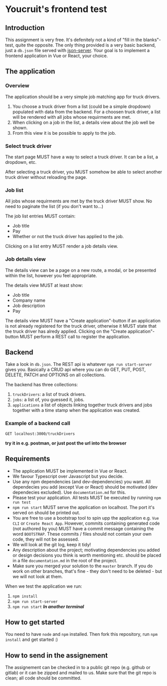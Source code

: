 # Youcruit's frontend test

## Introduction

This assignment is very free. It's defenitely not a kind of "fill in the blanks"-test, quite the opposite. The only thing provided is a very basic backend, just a `db.json` file served with [json-server](https://www.npmjs.com/package/json-server). Your goal is to implement a frontend application in Vue or React, your choice.

## The application

### Overview

The application should be a very simple job matching app for truck drivers.

1. You choose a truck driver from a list (could be a simple dropdown) populated with data from the backend. For a choosen truck driver, a list will be rendered with all jobs whose requirments are met.
2. When clicking on a job in the list, a details view about the job well be shown.
3. From this view it is be possible to apply to the job.

### Select truck driver

The start page MUST have a way to select a truck driver. It can be a list, a dropdown, etc.

After selecting a truck driver, you MUST somehow be able to select another truck driver without reloading the page.

### Job list

All jobs whose requirments are met by the truck driver MUST show. No need to paginate the list (if you don't want to...)

The job list entries MUST contain:

- Job title
- Pay
- Whether or not the truck driver has applied to the job.

Clicking on a list entry MUST render a job details view.

### Job details view

The details view can be a page on a new route, a modal, or be presented within the list, however you feel appropriate.

The details view MUST at least show:

- Job title
- Company name
- Job description
- Pay

The details view MUST have a "Create application"-button if an application is not already registered for the truck driver, otherwise it MUST state that the truck driver has alredy applied. Clicking on the "Create application"-button MUST perform a REST call to register the application.

## Backend

Take a look in `db.json`.
The REST api is whatever `npm run start-server` gives you. Basically a CRUD api where you can do GET, PUT, POST, DELETE, PATCH and OPTIONS on all collections.

The backend has three collections:

1. `truckDrivers`: a list of truck drivers.
2. `jobs`: a list of, you guessed it, jobs.
3. `applications` a list of objects linking together truck drivers and jobs together with a time stamp when the application was created.

### Example of a backend call

`GET localhost:3000/truckDrivers`

**try it in e.g. postman, or just post the url into the browser**

## Requirements

- The application MUST be implemented in Vue or React.
- We favour Typescript over Javascript but you decide.
- Use any npm dependencies (and dev-dependencies) you want. All dependecies you add (except Vue or React) should be motivated (dev dependecies excluded). Use `documentation.md` for this.
- Please test your application. All tests MUST be executed by running `npm run test`
- `npm run start` MUST serve the application on localhost. The port it's served on should be printed out.
- You are free to use a bootstrap tool to spin upp the application e.g. `Vue CLI` or `Create React App`. However, commits containing generated code (not authored by you) MUST have a commit message containing the word `BOOTSTRAP`. These commits / files should not contain your own code, they will not be assessed.
- We will look at the git log, keep it tidy!
- Any description about the project; motivating dependencies you added or design decisions you think is worth mentioning etc. should be placed in a file `documentation.md` in the root of the project.
- Make sure you merged your solution to the `master` branch. If you do work on other branches, that's fine - they don't need to be deleted - but we will not look at them.

When we test the application we run:

1. `npm install`
2. `npm run start-server`
3. `npm run start` **_In another terminal_**

## How to get started

You need to have `node` and `npm` installed. Then fork this repository, run `npm install` and get started :)

## How to send in the assignement

The assignement can be checked in to a public git repo (e.g. github or gitlab) or it can be zipped and mailed to us. Make sure that the git repo is clean; all code should be committed.
